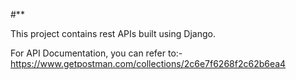 #**

This project contains rest APIs built using Django.



For API Documentation, you can refer to:-
https://www.getpostman.com/collections/2c6e7f6268f2c62b6ea4